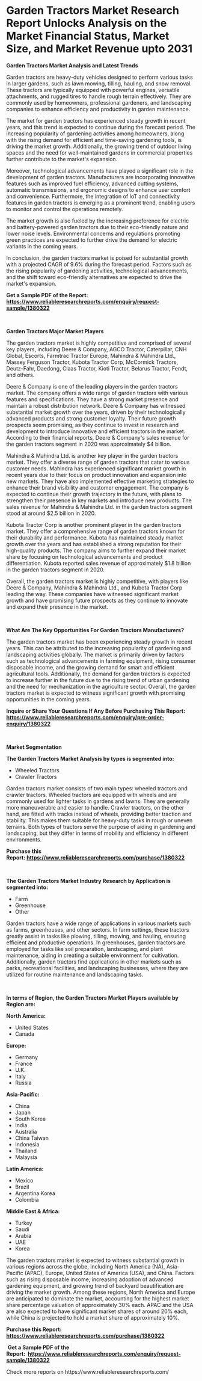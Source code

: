 <p><h1>Garden Tractors Market Research Report Unlocks Analysis on the Market Financial Status, Market Size, and Market Revenue upto 2031</h1></p><p><strong>Garden Tractors Market Analysis and Latest Trends</strong></p>
<p><p>Garden tractors are heavy-duty vehicles designed to perform various tasks in larger gardens, such as lawn mowing, tilling, hauling, and snow removal. These tractors are typically equipped with powerful engines, versatile attachments, and rugged tires to handle rough terrain effectively. They are commonly used by homeowners, professional gardeners, and landscaping companies to enhance efficiency and productivity in garden maintenance.</p><p>The market for garden tractors has experienced steady growth in recent years, and this trend is expected to continue during the forecast period. The increasing popularity of gardening activities among homeowners, along with the rising demand for efficient and time-saving gardening tools, is driving the market growth. Additionally, the growing trend of outdoor living spaces and the need for well-maintained gardens in commercial properties further contribute to the market's expansion.</p><p>Moreover, technological advancements have played a significant role in the development of garden tractors. Manufacturers are incorporating innovative features such as improved fuel efficiency, advanced cutting systems, automatic transmissions, and ergonomic designs to enhance user comfort and convenience. Furthermore, the integration of IoT and connectivity features in garden tractors is emerging as a prominent trend, enabling users to monitor and control the operations remotely.</p><p>The market growth is also fueled by the increasing preference for electric and battery-powered garden tractors due to their eco-friendly nature and lower noise levels. Environmental concerns and regulations promoting green practices are expected to further drive the demand for electric variants in the coming years.</p><p>In conclusion, the garden tractors market is poised for substantial growth with a projected CAGR of 9.6% during the forecast period. Factors such as the rising popularity of gardening activities, technological advancements, and the shift toward eco-friendly alternatives are expected to drive the market's expansion.</p></p>
<p><strong>Get a Sample PDF of the Report:&nbsp; <a href="https://www.reliableresearchreports.com/enquiry/request-sample/1380322">https://www.reliableresearchreports.com/enquiry/request-sample/1380322</a></strong></p>
<p>&nbsp;</p>
<p><strong>Garden Tractors Major Market Players</strong></p>
<p><p>The garden tractors market is highly competitive and comprised of several key players, including Deere & Company, AGCO Tractor, Caterpillar, CNH Global, Escorts, Farmtrac Tractor Europe, Mahindra & Mahindra Ltd., Massey Ferguson Tractor, Kubota Tractor Corp, McCormick Tractors, Deutz-Fahr, Daedong, Claas Tractor, Kioti Tractor, Belarus Tractor, Fendt, and others.</p><p>Deere & Company is one of the leading players in the garden tractors market. The company offers a wide range of garden tractors with various features and specifications. They have a strong market presence and maintain a robust distribution network. Deere & Company has witnessed substantial market growth over the years, driven by their technologically advanced products and strong customer loyalty. Their future growth prospects seem promising, as they continue to invest in research and development to introduce innovative and efficient tractors in the market. According to their financial reports, Deere & Company's sales revenue for the garden tractors segment in 2020 was approximately $4 billion.</p><p>Mahindra & Mahindra Ltd. is another key player in the garden tractors market. They offer a diverse range of garden tractors that cater to various customer needs. Mahindra has experienced significant market growth in recent years due to their focus on product innovation and expansion into new markets. They have also implemented effective marketing strategies to enhance their brand visibility and customer engagement. The company is expected to continue their growth trajectory in the future, with plans to strengthen their presence in key markets and introduce new products. The sales revenue for Mahindra & Mahindra Ltd. in the garden tractors segment stood at around $2.5 billion in 2020.</p><p>Kubota Tractor Corp is another prominent player in the garden tractors market. They offer a comprehensive range of garden tractors known for their durability and performance. Kubota has maintained steady market growth over the years and has established a strong reputation for their high-quality products. The company aims to further expand their market share by focusing on technological advancements and product differentiation. Kubota reported sales revenue of approximately $1.8 billion in the garden tractors segment in 2020.</p><p>Overall, the garden tractors market is highly competitive, with players like Deere & Company, Mahindra & Mahindra Ltd., and Kubota Tractor Corp leading the way. These companies have witnessed significant market growth and have promising future prospects as they continue to innovate and expand their presence in the market.</p></p>
<p>&nbsp;</p>
<p><strong>What Are The Key Opportunities For Garden Tractors Manufacturers?</strong></p>
<p><p>The garden tractors market has been experiencing steady growth in recent years. This can be attributed to the increasing popularity of gardening and landscaping activities globally. The market is primarily driven by factors such as technological advancements in farming equipment, rising consumer disposable income, and the growing demand for smart and efficient agricultural tools. Additionally, the demand for garden tractors is expected to increase further in the future due to the rising trend of urban gardening and the need for mechanization in the agriculture sector. Overall, the garden tractors market is expected to witness significant growth with promising opportunities in the coming years.</p></p>
<p><strong>Inquire or Share Your Questions If Any Before Purchasing This Report: <a href="https://www.reliableresearchreports.com/enquiry/pre-order-enquiry/1380322">https://www.reliableresearchreports.com/enquiry/pre-order-enquiry/1380322</a></strong></p>
<p>&nbsp;</p>
<p><strong>Market Segmentation</strong></p>
<p><strong>The Garden Tractors Market Analysis by types is segmented into:</strong></p>
<p><ul><li>Wheeled Tractors</li><li>Crawler Tractors</li></ul></p>
<p><p>Garden tractors market consists of two main types: wheeled tractors and crawler tractors. Wheeled tractors are equipped with wheels and are commonly used for lighter tasks in gardens and lawns. They are generally more maneuverable and easier to handle. Crawler tractors, on the other hand, are fitted with tracks instead of wheels, providing better traction and stability. This makes them suitable for heavy-duty tasks in rough or uneven terrains. Both types of tractors serve the purpose of aiding in gardening and landscaping, but they differ in terms of mobility and efficiency in different environments.</p></p>
<p><strong>Purchase this Report:&nbsp;<a href="https://www.reliableresearchreports.com/purchase/1380322">https://www.reliableresearchreports.com/purchase/1380322</a></strong></p>
<p>&nbsp;</p>
<p><strong>The Garden Tractors Market Industry Research by Application is segmented into:</strong></p>
<p><ul><li>Farm</li><li>Greenhouse</li><li>Other</li></ul></p>
<p><p>Garden tractors have a wide range of applications in various markets such as farms, greenhouses, and other sectors. In farm settings, these tractors greatly assist in tasks like plowing, tilling, mowing, and hauling, ensuring efficient and productive operations. In greenhouses, garden tractors are employed for tasks like soil preparation, landscaping, and plant maintenance, aiding in creating a suitable environment for cultivation. Additionally, garden tractors find applications in other markets such as parks, recreational facilities, and landscaping businesses, where they are utilized for routine maintenance and landscaping tasks.</p></p>
<p>&nbsp;</p>
<p><strong>In terms of Region, the Garden Tractors Market Players available by Region are:</strong></p>
<p>
    <p> <strong> North America: </strong>
        <ul>
            <li>United States</li>
            <li>Canada</li>
        </ul>
        </p> 
    <p> <strong> Europe: </strong>
        <ul>
            <li>Germany</li>
            <li>France</li>
            <li>U.K.</li>
            <li>Italy</li>
            <li>Russia</li>
        </ul>
        </p> 
    <p> <strong> Asia-Pacific: </strong>
        <ul>
            <li>China</li>
            <li>Japan</li>
            <li>South Korea</li>
            <li>India</li>
            <li>Australia</li>
            <li>China Taiwan</li>
            <li>Indonesia</li>
            <li>Thailand</li>
            <li>Malaysia</li>
        </ul>
        </p> 
    <p> <strong> Latin America: </strong>
        <ul>
            <li>Mexico</li>
            <li>Brazil</li>
            <li>Argentina Korea</li>
            <li>Colombia</li>
        </ul>
        </p> 
    <p> <strong> Middle East & Africa: </strong>
        <ul>
            <li>Turkey</li>
            <li>Saudi</li>
            <li>Arabia</li>
            <li>UAE</li>
            <li>Korea</li>
        </ul>
    </p>
    </p>
<p><p>The garden tractors market is expected to witness substantial growth in various regions across the globe, including North America (NA), Asia-Pacific (APAC), Europe, United States of America (USA), and China. Factors such as rising disposable income, increasing adoption of advanced gardening equipment, and growing trend of backyard beautification are driving the market growth. Among these regions, North America and Europe are anticipated to dominate the market, accounting for the highest market share percentage valuation of approximately 30% each. APAC and the USA are also expected to have significant market shares of around 20% each, while China is projected to hold a market share of approximately 10%.</p></p>
<p><strong>Purchase this Report: <a href="https://www.reliableresearchreports.com/purchase/1380322">https://www.reliableresearchreports.com/purchase/1380322</a></strong></p>
<p>&nbsp;<strong>Get a Sample PDF of the Report:&nbsp;&nbsp;<a href="https://www.reliableresearchreports.com/enquiry/request-sample/1380322">https://www.reliableresearchreports.com/enquiry/request-sample/1380322</a></strong></p>
<p><strong></strong></p>
<p>Check more reports on https://www.reliableresearchreports.com/</p>